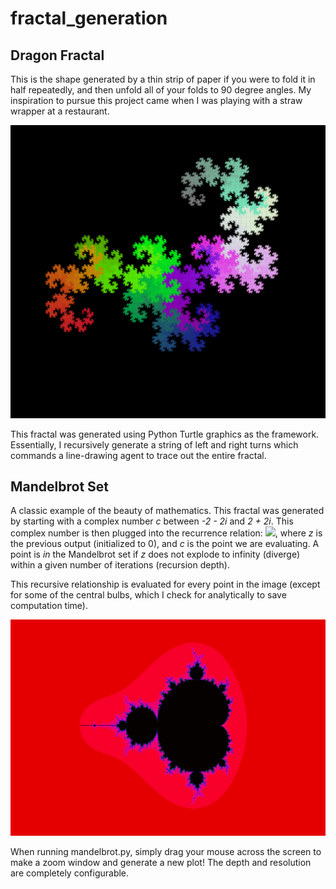 # fractal_generation

## Dragon Fractal
This is the shape generated by a thin strip of paper if you were to fold it in half repeatedly, and then unfold all of your folds to 90 degree angles. My inspiration to pursue this project came when I was playing with a straw wrapper at a restaurant.

![Alt text](backgrounds/dragon_fractal_3_cropped.png?raw=true "Title")

This fractal was generated using Python Turtle graphics as the framework. Essentially, I recursively generate a string of left and right turns which commands a line-drawing agent to trace out the entire fractal.

## Mandelbrot Set
A classic example of the beauty of mathematics. This fractal was generated by starting with a complex number *c* between *-2 - 2i* and *2 + 2i*. This complex number is then plugged into the recurrence relation: <img src="https://render.githubusercontent.com/render/math?math=z_{i%2B1}=z_i^2%2Bc">, where *z* is the previous output (initialized to 0), and *c* is the point we are evaluating. A point is *in* the Mandelbrot set if *z* does not explode to infinity (diverge) within a given number of iterations (recursion depth).

This recursive relationship is evaluated for every point in the image (except for some of the central bulbs, which I check for analytically to save computation time).

![Alt text](backgrounds/mandelbrot_7_cropped.png?raw=true "Title")

When running mandelbrot.py, simply drag your mouse across the screen to make a zoom window and generate a new plot! The depth and resolution are completely configurable.
